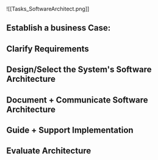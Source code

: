 
![[Tasks_SoftwareArchitect.png]]
## Establish a business Case:

## Clarify Requirements

## Design/Select the System's Software Architecture

## Document  + Communicate Software Architecture

## Guide + Support Implementation

## Evaluate Architecture
